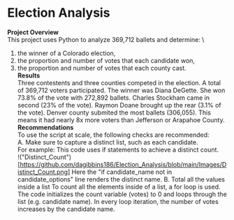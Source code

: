 # Election Analysis
**Project Overview**
 \
This project uses Python to analyze 369,712 ballets and determine:
 \
1. the winner of a Colorado election, 
2. the proportion and number of votes that each candidate won,
3. the proportion and number of votes that each county cast.
 \
**Results**
\
Three contestents and three counties competed in the election. A total of 369,712 voters participated. The winner was Diana DeGette. She won 73.8% of the vote with 272,892 ballets. Charles Stockham came in second (23% of the vote). Raymon Doane brought up the rear (3.1% of the vote). Denver county submited the most ballets (306,055). This means it had nearly 8x more voters than Jefferson or Arapahoe County.\
**Recommendations**
 \
To use the script at scale, the following checks are recommended:
 \
A. Make sure to capture a distinct list, such as each candidate.\
For example:
This code uses if statements to achieve a distinct count.\
!("Distinct_Count")[https://github.com/dagibbins186/Election_Analysis/blob/main/Images/Distinct_Count.png]
Here the "if candidate_name not in candidate_options" line renders the distinct name. 
B. Total all the values inside a list
To count all the elements inside of a list, a for loop is used. The code initializes the count variable (votes) to 0 and loops through the list (e.g. candidate name). In every loop iteration, the number of votes increases by the candidate name.
